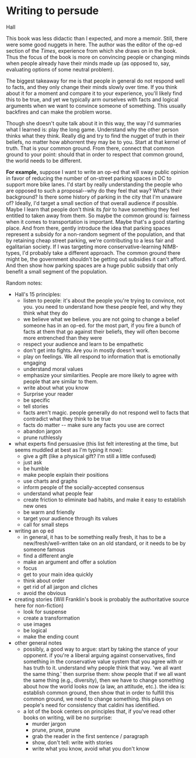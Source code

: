 # Writing to persude

Hall

This book was less didactic than I expected, and more a memoir. Still, there were some good nuggets in here. The author was the editor of the op-ed section of the _Times_, experience from which she draws on in the book. Thus the focus of the book is more on convincing people or changing minds when people already have their minds made up (as opposed to, say, evaluating options of some neutral problem).

The biggest takeaway for me is that people in general do not respond well to facts, and they only change their minds slowly over time. If you think about it for a moment and compare it to your experience, you'll likely find this to be true, and yet we typically arm ourselves with facts and logical arguments when we want to convince someone of something. This usually backfires and can make the problem worse.

Though she doesn't quite talk about it in this way, the way I'd summaries what I learned is: play the long game. Understand why the other person thinks what they think. Really dig and try to find the nugget of truth in their beliefs, no matter how abhorrent they may be to you. Start at that kernel of truth. That is your common ground. From there, connect that common ground to your point: should that in order to respect that common ground, the world needs to be different.

**For example,** suppose I want to write an op-ed that will sway public opinion in favor of reducing the number of on-street parking spaces in DC to support more bike lanes. I'd start by really understanding the people who are opposed to such a proposal--why do they feel that way? What's their background? Is there some history of parking in the city that I'm unaware of? Ideally, I'd target a small section of that overall audience if possible. Maybe I learn that people don't think its _fair_ to have something they feel entitled to taken away from them. So maybe the common ground is: fairness when it comes to transportation is important. Maybe that's a good starting place. And from there, gently introduce the idea that parking spaces represent a subsidy for a non-random segment of the population, and that by retaining cheap street parking, we're contributing to a less fair and egalitarian society. If I was targeting more conservative-learning NIMB-types, I'd probably take a different approach. The common ground there might be, the government shouldn't be getting out subsidies it can't afford. And then show how parking spaces are a huge public subsidy that only benefit a small segment of the population.

Random notes:

- Hall's 15 principles:
  - listen to people: it's about the people you're trying to convince, not you. you need to understand how these people feel, and why they think what they do
  - we believe what we believe. you are not going to change a belief someone has in an op-ed. for the most part, if you fire a bunch of facts at them that go against their beliefs, they will often become more entrenched than they were
  - respect your audience and learn to be empathetic
  - don't get into fights. Are you in mostly doesn't work.
  - play on feelings. We all respond to information that is emotionally engaging
  - understand moral values
  - emphasize your similarities. People are more likely to agree with people that are similar to them.
  - write about what you know 
  - Surprise your reader
  - be specific
  - tell stories
  - facts aren't magic. people generally do not respond well to facts that contradict what they think to be true
  - facts do matter -- make sure any facts you use are correct
  - abandon jargon
  - prune ruthlessly
- what experts find persuasive (this list felt interesting at the time, but seems muddled at best as I'm typing it now):
  - give a gift (like a physical gift? I'm still a little confused)
  - just ask
  - be humble
  - make people explain their positions
  - use charts and graphs
  - inform people of the socially-accepted consensus
  - understand what people fear
  - create friction to eliminate bad habits, and make it easy to establish new ones
  - be warm and friendly
  - target your audience through its values
  - call for small steps
- writing an op ed
  - in general, it has to be something really fresh, it has to be a new/fresh/well-written take on an old standard, or it needs to be by someone famous
  - find a different angle
  - make an argument and offer a solution
  - focus
  - get to your main idea quickly
  - think about order
  - get rid of all jargon and cliches
  - avoid the obvious
- creating stories (Will Franklin's book is probably the authoritative source here for non-fiction)
  - look for suspense
  - create a transformation
  - use images
  - be logical
  - make the ending count
- other general notes
  - possibly, a good way to argue: start by taking the stance of your opponent. if you're a liberal arguing against conservatives, find something in the conservative value system that you agree with or has truth to it. understand why people think that way. 'we all want the same thing.' then surprise them: show people that if we all want the same thing (e.g., diversity), then we have to change something about how the world looks now (a law, an attitude, etc.). the idea is: establish common ground, then show that in order to fulfill this common ground, we need to change something. this plays on people's need for consistency that caldini has identified. 
  - a lot of the book centers on principles that, if you've read other books on writing, will be no surprise:
    - murder jargon
    - prune, prune, prune
    - grab the reader in the first sentence / paragraph
    - show, don't tell: write with stories
    - write what you know, avoid what you don't know
